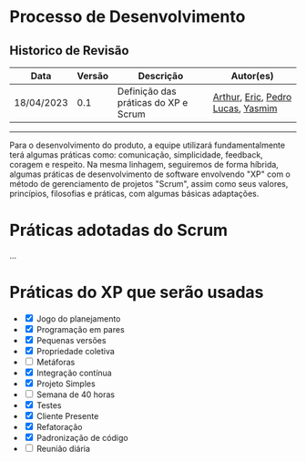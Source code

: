 # Processo de Desenvolvimento
## Historico de Revisão

| Data     | Versão | Descrição                  | Autor(es)                                                                          |
|----------|--------|----------------------------|---------------------------------------------------------------------------------------------|
|18/04/2023|   0.1  | Definição das práticas do XP e Scrum       |[Arthur](https://github.com/Arthrok), [Eric](https://github.com/ericbky), [Pedro Lucas](https://github.com/lucasdray), [Yasmim](https://github.com/yaskisoba)| 

----------------------------------------------------------------

Para o desenvolvimento do produto, a equipe utilizará fundamentalmente terá algumas práticas como: comunicação, simplicidade, feedback, coragem e respeito. Na mesma linhagem, seguiremos de forma híbrida, algumas práticas de desenvolvimento de software envolvendo "XP" com o método de gerenciamento de projetos "Scrum", assim como seus valores, princípios, filosofias e práticas, com algumas básicas adaptações.

# Práticas adotadas do Scrum


...

# Práticas do XP que serão usadas

<ul>
  <li><input type="checkbox" checked class="checkbox" id='TESTE'> Jogo do planejamento</li>
  <li><input type="checkbox" checked class="checkbox"> Programação em pares</li>
  <li><input type="checkbox" checked class="checkbox"> Pequenas versões</li>
  <li><input type="checkbox" checked class="checkbox"> Propriedade coletiva</li>
  <li><input type="checkbox"> Metáforas</li>
  <li><input type="checkbox" checked class="checkbox"> Integração contínua</li>
  <li><input type="checkbox" checked class="checkbox"> Projeto Simples</li>
  <li><input type="checkbox"> Semana de 40 horas</li>
  <li><input type="checkbox" checked class="checkbox"> Testes</li>
  <li><input type="checkbox" checked class="checkbox"> Cliente Presente</li>
  <li><input type="checkbox" checked class="checkbox"> Refatoração</li>
  <li><input type="checkbox" checked class="checkbox"> Padronização de código</li>
  <li><input type="checkbox"> Reunião diária</li>
</ul>

<script>
var checkbox = document.getElementsByClassName('checkbox')

for (var i = 0; i < checkbox.length; i++) {
    checkbox[i].addEventListener('click', (e) => {
    e.preventDefault()
})
}

</script>